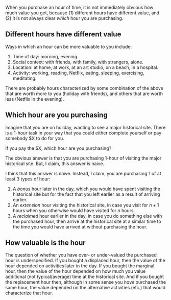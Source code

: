 When you purchase an hour of time, it is not immediately obvious how much value you get, because (1) different hours have different value, and (2) it is not always clear _which_ hour you are purchasing.

## Different hours have different value

Ways in which an hour can be more valuable to you include:

1. Time of day: morning, evening.
2. Social context: with friends, with family, with strangers, alone.
3. Location: at home, at work, at an art studio, on a beach, in a hospital.
4. Activity: working, reading, Netflix, eating, sleeping, exercising, meditating.

There are probably hours characterized by some combination of the above that are worth more to you (holiday with friends), and others that are worth less (Netflix in the evening). 

## Which hour are you purchasing

Imagine that you are on holiday, wanting to see a major historical site. There is a 1-hour task in your way that you could either complete yourself or pay somebody $X to do for you.

If you pay the $X, which hour are you purchasing?

The obvious answer is that you are purchasing 1-hour of visiting the major historical site. But, I claim, this answer is naive.

I think that this answer is naive. Instead, I claim, you are purchasing 1 of at least 3 types of hour:

1. A *bonus* hour later in the day, which you would have spent visiting the historical site but for the fact that you left earlier as a result of arriving earlier.
2. An *extension* hour visiting the historical site, in case you visit for $n+1$ hours when you otherwise would have visited for $n$ hours.
3. A *reclaimed* hour earlier in the day, in case you do something else with the purchased hour, then arrive at the historical site at a similar time to the time you would have arrived at without purchasing the hour.

## How valuable is the hour

The question of whether you have over- or under-valued the purchased hour is underspecified. If you bought a displaced hour, then the value of the hour depended on activities later in the day. If you bought the marginal hour, then the value of the hour depended on how much you value additional (not typical/average) time at the historical site. And if you bought the replacement hour then, although in some sense you _have_ purchased the same hour, the value depended on the alternative activities (etc.) that would characterize that hour.